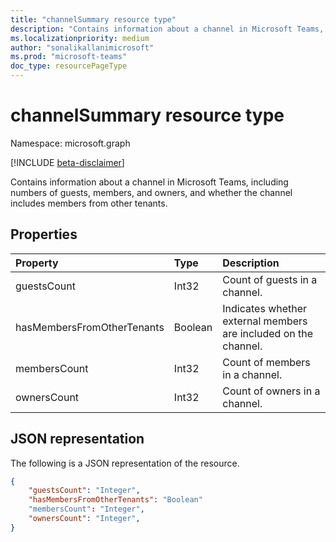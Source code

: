 ```yaml
---
title: "channelSummary resource type"
description: "Contains information about a channel in Microsoft Teams, including numbers of guests, members, and owners, and whether the channel includes members from other tenants."
ms.localizationpriority: medium
author: "sonalikallanimicrosoft"
ms.prod: "microsoft-teams"
doc_type: resourcePageType
---
```


# channelSummary resource type

Namespace: microsoft.graph

[!INCLUDE [beta-disclaimer](../../includes/beta-disclaimer.md)]

Contains information about a channel in Microsoft Teams, including numbers of guests, members, and owners, and whether the channel includes members from other tenants.

## Properties
| Property	   | Type	|Description|
|:---------------|:--------|:----------|
|guestsCount|Int32|Count of guests in a channel.|
|hasMembersFromOtherTenants|Boolean|Indicates whether external members are included on the channel.|
|membersCount|Int32|Count of members in a channel.|
|ownersCount|Int32|Count of owners in a channel.|

## JSON representation

The following is a JSON representation of the resource.

<!-- {
  "blockType": "resource",
  "@odata.type": "microsoft.graph.channelSummary"
}-->

```json
{
    "guestsCount": "Integer",
    "hasMembersFromOtherTenants": "Boolean"
    "membersCount": "Integer",
    "ownersCount": "Integer",
}
```
